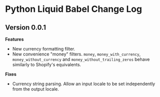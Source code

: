 # Python Liquid Babel Change Log

## Version 0.0.1

**Features**

- New currency formatting filter.
- New convenience "money" filters. `money`, `money_with_currency`, `money_without_currency` and `money_without_trailing_zeros` behave similarly to Shopify's equivalents.

**Fixes**

- Currency string parsing. Allow an input locale to be set independently from the output locale.
